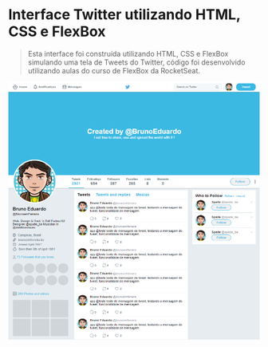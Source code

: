 # Interface Twitter utilizando HTML, CSS e FlexBox
> Esta interface foi construída utilizando HTML, CSS e FlexBox simulando uma tela de Tweets do Twitter, código foi
> desenvolvido utilizando aulas do curso de FlexBox da RocketSeat.

![](/images/interface.png)
